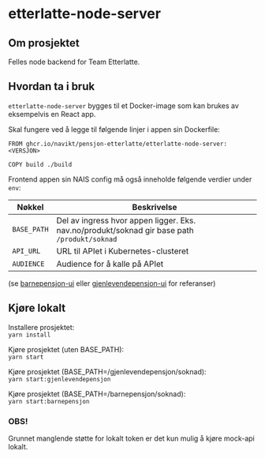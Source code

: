 # etterlatte-node-server

## Om prosjektet

Felles node backend for Team Etterlatte.

## Hvordan ta i bruk

`etterlatte-node-server` bygges til et Docker-image som kan brukes av eksempelvis en React app.

Skal fungere ved å legge til følgende linjer i appen sin Dockerfile: 

``` 
FROM ghcr.io/navikt/pensjon-etterlatte/etterlatte-node-server:<VERSJON>

COPY build ./build
```

Frontend appen sin NAIS config må også inneholde følgende verdier under `env`:

| Nøkkel     | Beskrivelse |
| ---        | ---         |
|`BASE_PATH` | Del av ingress hvor appen ligger. Eks. nav.no/produkt/soknad gir base path `/produkt/soknad`  |        
|`API_URL`   | URL til APIet i Kubernetes-clusteret |   
|`AUDIENCE`  | Audience for å kalle på APIet |   

(se [barnepensjon-ui](../barnepensjon-ui/.nais) eller [gjenlevendepensjon-ui](../gjenlevendepensjon-ui/.nais) for referanser)

## Kjøre lokalt 

Installere prosjektet:\
`yarn install`

Kjøre prosjektet (uten BASE_PATH):\
`yarn start`

Kjøre prosjektet (BASE_PATH=/gjenlevendepensjon/soknad):\
`yarn start:gjenlevendepensjon`

Kjøre prosjektet (BASE_PATH=/barnepensjon/soknad):\
`yarn start:barnepensjon`

### OBS!

Grunnet manglende støtte for lokalt token er det kun mulig å kjøre mock-api lokalt. 
